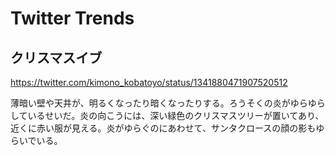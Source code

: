 # Twitter Trends

## クリスマスイブ

https://twitter.com/kimono_kobatoyo/status/1341880471907520512

薄暗い壁や天井が、明るくなったり暗くなったりする。ろうそくの炎がゆらゆらしているせいだ。炎の向こうには、深い緑色のクリスマスツリーが置いてあり、近くに赤い服が見える。炎がゆらぐのにあわせて、サンタクロースの顔の影もゆらいでいる。
